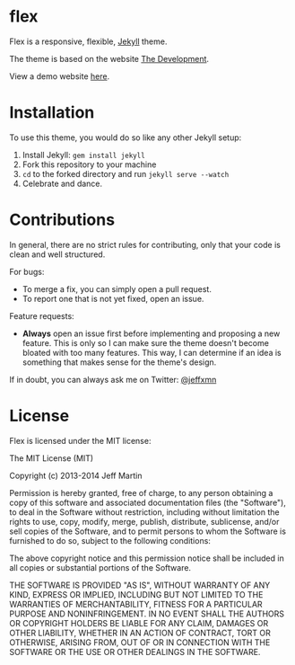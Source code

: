 flex
====

Flex is a responsive, flexible, [Jekyll](http://jekyllrb.com) theme.

The theme is based on the website [The Development](http://thedevelopment.co).

View a demo website [here](http://the-development.github.io/flex/).

Installation
===
To use this theme, you would do so like any other Jekyll setup:

1. Install Jekyll: `gem install jekyll`
2. Fork this repository to your machine
3. `cd` to the forked directory and run `jekyll serve --watch`
4. Celebrate and dance.

Contributions
===

In general, there are no strict rules for contributing, only that your code is clean and well structured.

For bugs:
- To merge a fix, you can simply open a pull request.
- To report one that is not yet fixed, open an issue.

Feature requests:
- **Always** open an issue first before implementing and proposing a new feature. This is only so I can make sure the theme doesn't become bloated with too many features. This way, I can determine if an idea is something that makes sense for the theme's design.

If in doubt, you can always ask me on Twitter: [@jeffxmn](https://twitter.com/jeffxmn)

License
===

Flex is licensed under the MIT license:


The MIT License (MIT)

Copyright (c) 2013-2014 Jeff Martin

Permission is hereby granted, free of charge, to any person obtaining a copy
of this software and associated documentation files (the "Software"), to deal
in the Software without restriction, including without limitation the rights
to use, copy, modify, merge, publish, distribute, sublicense, and/or sell
copies of the Software, and to permit persons to whom the Software is
furnished to do so, subject to the following conditions:

The above copyright notice and this permission notice shall be included in all
copies or substantial portions of the Software.

THE SOFTWARE IS PROVIDED "AS IS", WITHOUT WARRANTY OF ANY KIND, EXPRESS OR
IMPLIED, INCLUDING BUT NOT LIMITED TO THE WARRANTIES OF MERCHANTABILITY,
FITNESS FOR A PARTICULAR PURPOSE AND NONINFRINGEMENT. IN NO EVENT SHALL THE
AUTHORS OR COPYRIGHT HOLDERS BE LIABLE FOR ANY CLAIM, DAMAGES OR OTHER
LIABILITY, WHETHER IN AN ACTION OF CONTRACT, TORT OR OTHERWISE, ARISING FROM,
OUT OF OR IN CONNECTION WITH THE SOFTWARE OR THE USE OR OTHER DEALINGS IN THE
SOFTWARE.

